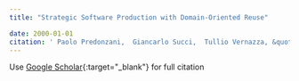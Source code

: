```yaml
---
title: "Strategic Software Production with Domain-Oriented Reuse"

date: 2000-01-01
citation: ' Paolo Predonzani,  Giancarlo Succi,  Tullio Vernazza, &quot;Strategic Software Production with Domain-Oriented Reuse.&quot;, 2000.'
---
```

Use [Google Scholar](https://scholar.google.com/scholar?q=Strategic+Software+Production+with+Domain+Oriented+Reuse){:target="_blank"} for full citation
